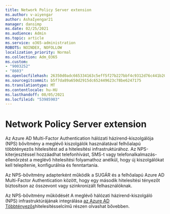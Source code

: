 ```yaml
---
title: Network Policy Server extension
ms.author: v-aiyengar
author: AshaIyengar21
manager: dansimp
ms.date: 02/25/2021
ms.audience: Admin
ms.topic: article
ms.service: o365-administration
ROBOTS: NOINDEX, NOFOLLOW
localization_priority: Normal
ms.collection: Adm_O365
ms.custom:
- "9003252"
- "8603"
ms.openlocfilehash: 26350d0adc665334163c5eff5f27b227bbf4c9312d76c441b2057471e99e0b30
ms.sourcegitcommit: b5f7da89a650d2915dc652449623c78be6247175
ms.translationtype: MT
ms.contentlocale: hu-HU
ms.lasthandoff: 08/05/2021
ms.locfileid: "53985903"
---
```

# <a name="network-policy-server-extension"></a>Network Policy Server extension

Az Azure AD Multi-Factor Authentication hálózati házirend-kiszolgálója (NPS) bővítmény a meglévő kiszolgálók használatával felhőalapú többtényezős hitelesítést ad a hitelesítési infrastruktúrához. Az NPS-kiterjesztéssel hozzáadhat telefonhívást, SMS-t vagy telefonalkalmazás-ellenőrzést a meglévő hitelesítési folyamathoz anélkül, hogy új kiszolgálókat kell telepítenie, konfigurálnia és fenntartania.

Az NPS-bővítmény adapterként működik a SUGÁR és a felhőalapú Azure AD Multi-Factor Authentication között, hogy egy második hitelesítési tényezőt biztosítson az összevont vagy szinkronizált felhasználóknak.

Az NPS-bővítmény működését A meglévő hálózati házirend-kiszolgáló (NPS) infrastruktúrájának integrálása [az Azure AD Többtényezős](https://docs.microsoft.com/azure/active-directory/authentication/howto-mfa-nps-extension)hitelesítésselcímű részen olvashat bővebben.
